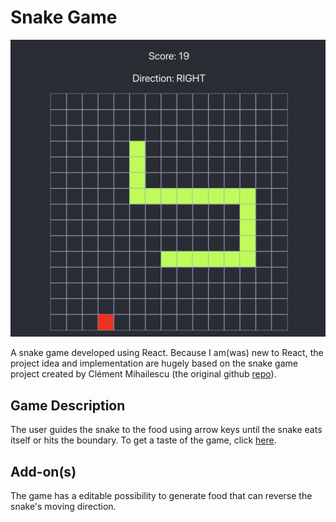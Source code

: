 # Snake Game

![demo](/demo.png)

A snake game developed using React. Because I am(was) new to React, the project idea and implementation are hugely based on the snake game project created by Clément Mihailescu (the original github [repo](https://github.com/clementmihailescu/Snake-Game-Reverse-LL-Tutorial)).

## Game Description

The user guides the snake to the food using arrow keys until the snake eats itself or hits the boundary. To get a taste of the game, click [here](https://g.co/kgs/1REeC2).

## Add-on(s)

The game has a editable possibility to generate food that can reverse the snake's moving direction.
